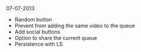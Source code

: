 07-07-2013
- Random button
- Prevent from adding the same video to the queue
- Add social buttons
- Option to share the current queue
- Persistence with LS
